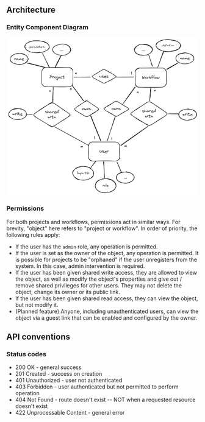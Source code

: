 ## Architecture

### Entity Component Diagram

![a](docs/entity-component-diagram.png)

### Permissions

For both projects and workflows, permissions act in similar ways. For brevity, "object" here refers to "project or workflow". In order of priority, the following rules apply:

* If the user has the `admin` role, any operation is permitted.
* If the user is set as the owner of the object, any operation is permitted. It is possible for projects to be "orphaned" if the user unregisters from the system. In this case, admin intervention is required.
* If the user has been given shared write access, they are allowed to view the object, as well as modify the object's properties and give out / remove shared privileges for other users. They may not delete the object, change its owner or its public link.
* If the user has been given shared read access, they can view the object, but not modify it.
* (Planned feature) Anyone, including unauthenticated users, can view the object via a guest link that can be enabled and configured by the owner.

## API conventions

### Status codes

* 200 OK - general success
* 201 Created - success on creation
* 401 Unauthorized - user not authenticated
* 403 Forbidden - user authenticated but not permitted to perform operation
* 404 Not Found - route doesn't exist -- NOT when a requested resource doesn't exist
* 422 Unprocessable Content - general error